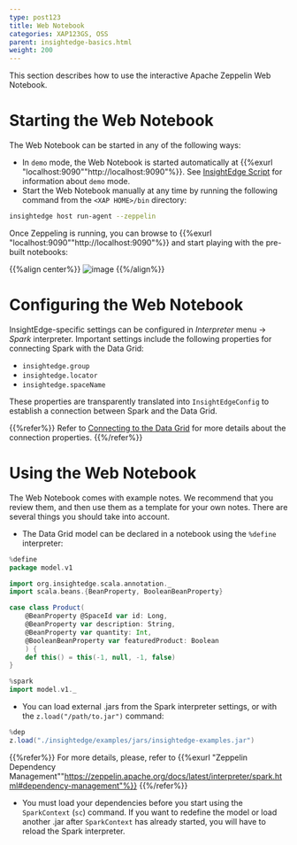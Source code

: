 ```yaml
---
type: post123
title: Web Notebook
categories: XAP123GS, OSS
parent: insightedge-basics.html
weight: 200
---
```


This section describes how to use the interactive Apache Zeppelin Web Notebook.

# Starting the Web Notebook

The Web Notebook can be started in any of the following ways:

* In `demo` mode, the Web Notebook is started automatically at {{%exurl "localhost:9090""http://localhost:9090"%}}. See [InsightEdge Script](./insightedge-script.html) for information about `demo` mode.
* Start the Web Notebook manually at any time by running the following command from the `<XAP HOME>/bin` directory:

```bash
insightedge host run-agent --zeppelin
```

Once Zeppeling is running, you can browse to {{%exurl "localhost:9090""http://localhost:9090"%}} and start playing with the pre-built notebooks:

{{%align center%}}
![image](/attachment_files/Zeppelin_examples_100.png)
{{%/align%}}

# Configuring the Web Notebook

InsightEdge-specific settings can be configured in *Interpreter* menu -> *Spark* interpreter. Important settings include the following properties for connecting Spark with the Data Grid:

* `insightedge.group`
* `insightedge.locator`
* `insightedge.spaceName`

These properties are transparently translated into `InsightEdgeConfig` to establish a connection between Spark and the Data Grid.

{{%refer%}}
Refer to [Connecting to the Data Grid](../dev-java/insightedge-connecting.html) for more details about the connection properties.
{{%/refer%}}

# Using the Web Notebook

The Web Notebook comes with example notes. We recommend that you review them, and then use them as a template for your own notes. There are several things you should take into account.

* The Data Grid model can be declared in a notebook using the `%define` interpreter:

```scala
%define
package model.v1

import org.insightedge.scala.annotation._
import scala.beans.{BeanProperty, BooleanBeanProperty}

case class Product(
    @BeanProperty @SpaceId var id: Long,
    @BeanProperty var description: String,
    @BeanProperty var quantity: Int,
    @BooleanBeanProperty var featuredProduct: Boolean
    ) {
    def this() = this(-1, null, -1, false)
}
```

```scala
%spark
import model.v1._
```

* You can  load external .jars from the Spark interpreter settings, or with the `z.load("/path/to.jar")` command:

```scala
%dep
z.load("./insightedge/examples/jars/insightedge-examples.jar")
```

{{%refer%}}
For more details, please, refer to {{%exurl "Zeppelin Dependency Management""https://zeppelin.apache.org/docs/latest/interpreter/spark.html#dependency-management"%}}
{{%/refer%}}

* You must load your dependencies before you start using the `SparkContext` (`sc`) command. If you want to redefine the model or load another .jar after `SparkContext` has already started, you will have to reload the Spark interpreter.
